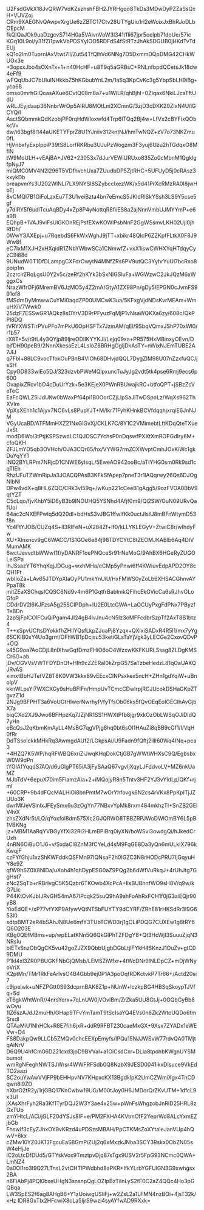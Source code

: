 U2FsdGVkX18JvQRW7VdKZszhshFBH2JYRHgqo8TkDs3MDwDyPZZaSsQxH+VUVZoj
CRm9XAEGNvQAwpvXrgUe6zZBTC17Ctv28UTYgUiu1rl2eWoixJxBhRJoDLbOEpcM
fkQIQaJOk9uaDzgcvS714H0a5VAivnVoW3I341/fIi67jpr5oelpb7fdoUe/57ic
KGq10L9oi/y31fZi1pwkVbPDSYyIOO5RDFdS4fStRTzJhAkSDGUB0jHKdTvTdEUj
kQ1o2lm0TuornlAxVtwt7ll/Zut54TfQlhVd6NNg7D5DxmmDQpDMG42CHkWUOx3e
+3opxxJbo4sOXnTx+1+n40HcHF+u8T9q5aGRBsC+RNLnfbpdQCetsJk18dw4eFf9
wFQqUbJC7bUIuINHkkbZ5hKGbubYnL2m/1aSq3KpCvKc3g5YbpSbLH9iBg+yca68
omso0mrhGiQoasAXue6CvtQ08m8a7+u1WlLR/qhBjhI+0ZIqax6NkiLJcsTftUdU
wRLJEyjdaap36NnbrWrOp5AlRU8MOtLm2XCmnG/3zjD3cDKK20ZIxN4U/iGCYQ/I
AsctSQbmmkQdKzobjPF0rqHdWIoxwfd4Trp6ITQq2Bj4w+LfVx2cBYFixQObkcV+
dw/i63bgf8l144aUKETYFprZ8U1YJniiv312kntNJ/hmTwNQZ+zV7o73NKZmu0fL
HjVnbxfyExplppiP39tS8LorfRKRbu3UJuPzWogzm3F3yuj6Uzu2hTGdqxO8MflN
tW9MoULH+vEAjBA+JV62+23053x7dJurVEWiURUxo835Zo0cMbnM1QgklgfpNyJ7
miQMC0MV4N2l296T5VDfhvchUxa7ZUudbDP5ZjtRHC+5UFUyD5j0cRAsz3kxykDb
oreapvmYs3U202WINLl7LX9NYSI8SZybccIxezWK/x5d41PrXcRMzRA0I8jwHbTj
8vCMQI7B1OiFoLzxEu7T3U1veiBzta4bn7eEmcS5JKIdRlSkYSsh3LS9Y5cse5gf
y7dIRY5f6udlTcuAqBDy4xZp8P4yNottqR8fiiES8a2ajNnnVmbUJMYYmP+e6a9B
EQhpB+1VAJ9viFsUlGKOnREjPsfEXwKOWlPsbNnF2GgWSsmvLKH02UjI0jhRfDh/
0WwY3AXEpj+u7RqebdS6FkWxWghJ9jTT+xbikr48QIcP6ZZKpfFLtkX0F8J9Ww8f
eC7IxM1XJH2xHXqidR1ZNbYWbwSCa1CNmwfZ+vxX1iswCWHXYqHTdqyCyzC9i88d
9UNudW0T1DfDLampgCXFdrOwytN4MNfZRs6PV9utQC3YyhrYuUl7bcRxo8poip1m
2czrcirZRqLgsU0Y2v5c/zeRf2hKYk3bSxNIGSluFa+WGWzwC2JkJQzM6xWggxCs
NrazWfrOFj6MremBV6JzMO5y4Z2mA/GtyA1ZX98Pn/gDy5IEPGN0cJvmFS991of8
fMSdmDyMmwwCuYMi0aqdZP00UMCwK3ua/5KFxgVjdNDsKvrMEAm+WmuHXiV7Wwk0
25dzF7ESSwGR1AQkz8sDYrV3D9rPFyuzFqMjP1vNsaWQKXa6zy/608c/QkPPl8DQ
tVRYXWSTirPVuPFo7mPkU6OpHSFTx7JzmAM/qEl/9SbqVQmxJShP70xWl0/r1b57
rX8T+5v/t9tL4y3QYjp89ljreODIIKYYKJl/Lejq09xa+PR575HxMBinxyOEvn/D
bjfDH90peB9/2NnnXkesaEzL4LsloZ8BRHgGgljDkAsTY+nWixNJEmTUBE2A7JIJ
q7Fbl+88LC9vocTfokOuPBnB4VlOh68DHvjdQQL7DygZIM98U07nZzxfuQC/jsSH
CpyOD833wlEo5DJ/323dzvbPWeMQlpxuncTuJyJg2vdt5tk4pse6Rmj9ecs6p600
OvapixZRcv1bO4cDuUrYzk+5e3KEjeX0PWnRBUwajkRC+btfoQPT+jSBzZcVeTeC
EaFcQWLZ5IJdUKw0bWaxPf64pi1B0OorCZjLIpSaJlTwDSpoLz/WqXs962ThXVlm
VpXsXEhh1c1Ajyv7NC6vLs8PupYJT+M/lkr71FyhKHnkBCVfdqqhjxrqiE6JnNJM
VGyUcaBD/ATFMmHXZ21NxGlGvXj/CKLK7C/8Y1C2VMimebtLftKDqQteTXueJxSt
modD6Woi3tPtjKSPSzwdLC1QJOSC7YchsP0nDqswfPXXtXmROPGdIry6M+cfoQKH
ZFJLmYD5qb3OVHch/OJA3CQr65/hx/VYWG7rmZCXWvptCmhJOxKiWc1gkDuYqYY1
iNQ2BYLRPm7NRjcD1CNWE6yIsqL/5EweAO942ooBc/aTIYHG0sm0Rk9sd1cqTIEh
RhzUFuTZWmRipJa3JOACQPAsB3KFkSfApep7pneT3r1lAQqrwy26Qs6DJOgNlbNl
DPw4vdX+q8HL6ZQC/CRk3vI59q+/wKup221cCeeB1gAgg5/9ozFVOA8BbV9qtYZT
C5cLqo/fjvKhbY5iD6yB3b9lNOUHQ5YSNhd4Afjf0m9/Ql2SW/OuN09URvQafUoI
64ac2cNXEFPwIq5dQ20dI+bdHsS3vJBG1ffwIfKk0uctJlsiU8mBFnWtymD53f8n
Yc4FtYJOB/CUZq4S+ll3RIFeN+uX284Zf+If0/kLLYKLEGyV+ZtwiC8r/wIhdyFw
XU+Xlnxncv9gC6WACC/1S1GOe6e84j98TDYCYtC8tZEOMJKABlb6Aq4DIVMumAMK
6wctJevvdtbWWwf1f/yDANRF1oePNQceSr91rNeMoG/9AhBX6HGeRyZUGOLeISPa
lhJSsazYT6YhqKqjJDGug+wxhMHa/eCMp5yPnwi6ff4KWiuvEdpAPD2OY8cQH1Ft
wbIIoZa+LAv65JTDYpXIaOyPU1mkYnUiU/HxFMWS0yZoLb6XHSACGhnvAYPpaT8k
mitZEaXSChqsICQSC6Nd9v4m6P1GqtfrBabImkQFihcEkGVicCa6sRJhvOLoGfoP
CDdrDV2l6KJFzsA5g25SCIPDph+IU2E0LtcGWA+LaOCUyPxgFdPNx7PByzfTeBDn
2zpSjFplCOlFCuQiPgam4Jl24gB4lvJnu4cN5Iz3oMFFcdbrSzpTf2AxT8B1btz4
T++xSpvUCftsDYokkfhZHIlYQsfLkpZJuaPj8Yzqx+QXIxiSADxR4R5l1/mx7yYg
65CKIB0xY4Uo3grm/OFhWB1pDcjsu53ketiGLsTaYjVgk3yLECGe2CxovQDvP+OQ
k45G9oa7AoCDjL8nlXhwGqfDmzFHiO6oO4WzxwKKFKURLSssg8ZLDgKMSCr6G+ab
jDv/OGVVsVWTFDYDnOf+HIh9cZZERaI0kZrpG57SaTzbeHedzL81qOaUAKQJRvAS
ximxtBbHJTefVZ8T8K0VW3kkx89vEEcxCINPsxkex5ncH+ZHn1gdYqiW+uBnolpV
kknWLpsYi7WXCXGy9sHuBFlFn/HmpUvTCmcCDwlrpjRCJUcokDSHaGKpZTgvzZ1d
2NJg9BFPHT3a6VoUGtHIwerNwrhyP/fyTfsOb06ks5fQvOEqEoIGECIhAvGjbX7a
biqCXd2XJ9Jwo6BFHpzKq7JZjNR1SS1HWXtPfb8jgr9xkOzObLWSqOJiDIdQ7yHn
eBcQsJ2qKbmKmAyLL4MsBG7qgVPjg8hq0bt6sOI1HAuZi8qBB9cGf1/l/VqH0fRr
DdTSsoIckkMHkRq3AwmgdAUf2/LGkpsAi/U9Fadn9fQftj2illI60Wq4INq+pca3
+4HZQ7K5WP/hqRFWBQ6xriZiJwqKHqDokCtjGB7gWWtWHXsC9Q/EgbsbxW0W9dPn
tYOIAfYqqdS7AO/d6uGlgPT65iA3jFySAaQ67vgvIjXqyLJFddvoLV+MZ6nkUaMZ
MJbTdV+6epuX70im5FiamzAia+2+iMQojyR8n5Tntv3HF2YJ3vYIdLp/QKf+rjml
+60CRP+9b4dFQcMALHiOi8bnPmtM7wOrYhfovgk6N2cs4rVKx8PpKpITjJZUUo3K
dwrMfJeVSlnlxJFEySmx6u3zOgYn77NBxvYpMk8rxm484mkhzTI+SnZB2GElV4vX
zhsZXdNr5t/LQ/qYoxfol8dm575Xc2GJQRWO8TBBZRPJWoDWlOmBY6L5pB1VBKNg
jz+MBM1AaRqYVBGyYfXi32Ri2HLmBPiBrq0iyXN/boWSvl3owdgQi/hJkedCrUxh
4nRN6OiBuO1J6+v/SxdaCl8ZnM3fCYeLd4sM9FqGE8Da3yQn6mULkIX796kKwqjF
czFYfGhju1xzShKWFddkQSFMn97IQNsaF2h0IGZC3N8rHODcPRU7IjGqyuHY8e9Z
qfW9hSZ0X8NlDa/uXoh4h1qhDypESG0aZ9PQg2b6dWfVuRkqJ+4rUhJtg7GgHst7
zNc2SqTb+rRBrIvgC5K5Qzbr6TKOwb4XcPcA+IIsBUBhnfWO9sH8V/q9w/kG7Llc
P44KtOvKJbIJRvGH54mA67IPcqk25suQ9hA9ahFoAhRxFCH1f0jG3aiEQjr90yB8
YioEdQE+/xP77vfYXP9AfywVQtNTSbFUYTY9dCYRF/ZRhE81rHKSdRr3I9G653l0
sdtpBMT2eR4bSAhJN8Ue6mfY3TUbTCWD3rj1gOLiPDQG7CUXEw1g8tRY6Q6O203E
KBg0QEfMBms+up/wpELatKNn5Q6QkGlPhTZFDgY8+Qt3HcWjI3SuuuZjqN3NRsIu
bIETxSnzObQgCK5vu42goZJZX9QbbUjgbDGbLtjlFYkH4SKnzJ1OuZv+gtC09DMU
P1kl4xl3ZR0PBUGKFNbGjQMsb/LEMSZiWfxr+4tWcDNr9lNLDpCZ+mDjWNyoVriX
K2ptMn/TMr1RkFeArlvsO4B4Gbb9ej0P1A3poOqfRDKctvkP7Tr66+/Actd20si7
c9jpeiwk+uNFZPGtt0S93dcprnBAK8Z1p+NUnW+lczkpBG4HBSqSkoypTJVfq+5d
eT6gkWhtWnR//4nrsYcrx+7qLnUW0jVOvIBm/ZrZka5UU8GtJj+0OQbGyBb8wOyu
1lZ6szAJdJ2muHh/GHap9TFvYmTamT9tScIsaYQ4EVs0n8Zk2WtoUQDo6tmSrsdl
QTAaMiU1NhHCk+R8E7fih6jxR+ddR9RFBT230caeMxGX+9Xsx7ZYADx1eWEVw+D4
FS8DakpQw9LLCb5ZMQv0chcEEXpEmyfs/IPQu15NJJWSvW77rdvQA0TMjtqAiNrV
D6Q9U4hfCm06D221cxd3joD9BVVaI+a1OiCsdCxr+DLIa8tpohbKWgnUYSMbumot
wmRgNFeghNWTSJWrsr4WWFRFSdb0Q8NzbX9JESD0041ikxDIsuce9VkEdTO2aazi
SC2ouYwAwVVjFP9bEHHpvNV7KHpxcKX13BgdklpK2UmCZWmiXgx4TnCDqwn8l9ZD
nXbrO2tR2y/1rjGBQ17KnCwbw19UG/M00tJoy0H6JMDorQrZKvUTM+1dfcL9x3Ul
jXAsXhrFyh2Ra3Kf1TyrDQJ2W3Y3ae4x25w+pWnFsWhgzobJnRID25HRL8zGxTUb
zmYHtcL/ACi/jGLF20dYSJs8IF+e/PM2FXHA4KVtmOfF2YeprWd8ALcYxmEZjbGb
FhswIf3cEyZJhxOY9vKRzd4uPDSzsMBAH/PpCTKMsZoXYtaIeJanVUp4hQwV+6kx
cZMw10YZ0JK13FgcuEaS8GmPiZUj2q6xMxzkJNha3SCY3Rskx0ObZN05sW4eHjJe
IC2oLtcDfDUd5/GTYskVox9TmztpvDjq87sTgx9USV2r5FpG93NCmc0QWA+LmNZ4
0a0Ol1ro3I9Q27LTnsL2vtCHTlPWdbhd8aPKR+IfkYLrbYGFUlGN3G9xwhgsx2BA
n6FiAbPj4PQl0bxeUHgN3snsnpQgLOZIpBzTiInLyS2fF0C2aZ4QQc4Ho3pGQBqa
LW3SpES2f6ag8AHgB6+Y1zUoiwgUSliFj+w2ZsL2a1LFMN4nzBOi+4jsT32k/xHz
IDR8GxTIx2HFcwiX8cLa5IjrS9wzi4syAYfwAD9RXxk=
